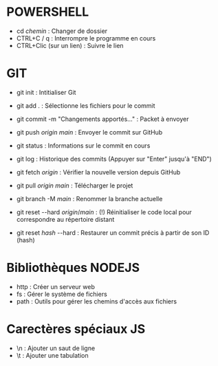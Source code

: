 # POWERSHELL

- cd _chemin_ : Changer de dossier
- CTRL+C / q : Interrompre le programme en cours
- CTRL+Clic (sur un lien) : Suivre le lien

# GIT

- git init : Intitialiser Git

- git add . : Sélectionne les fichiers pour le commit
- git commit -m "Changements apportés..." : Packet à envoyer
- git push _origin_ _main_ : Envoyer le commit sur GitHub

- git status : Informations sur le commit en cours
- git log : Historique des commits (Appuyer sur "Enter" jusqu'à "END")

- git fetch _origin_ : Vérifier la nouvelle version depuis GitHub
- git pull _origin_ _main_ : Télécharger le projet

- git branch -M _main_ : Renommer la branche actuelle

- git reset --hard _origin_/_main_ : (!) Réinitialiser le code local pour correspondre au répertoire distant
- git reset _hash_ --hard : Restaurer un commit précis à partir de son ID (hash)

# Bibliothèques NODEJS

- http : Créer un serveur web
- fs : Gérer le système de fichiers
- path : Outils pour gérer les chemins d'accès aux fichiers

# Carectères spéciaux JS

- \n : Ajouter un saut de ligne
- \t : Ajouter une tabulation
